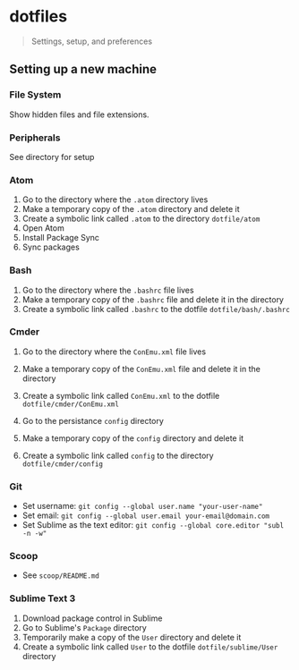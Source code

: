 <!--lint disable list-item-indent-->

# dotfiles
> Settings, setup, and preferences

## Setting up a new machine

### File System

Show hidden files and file extensions.

### Peripherals

See directory for setup

### Atom

1. Go to the directory where the `.atom` directory lives
2. Make a temporary copy of the `.atom` directory and delete it
3. Create a symbolic link called `.atom` to the directory `dotfile/atom`
4. Open Atom
5. Install Package Sync
6. Sync packages

### Bash

1. Go to the directory where the `.bashrc` file lives
2. Make a temporary copy of the `.bashrc` file and delete it in the directory
3. Create a symbolic link called `.bashrc` to the dotfile `dotfile/bash/.bashrc`

### Cmder

1. Go to the directory where the `ConEmu.xml` file lives
2. Make a temporary copy of the `ConEmu.xml` file and delete it in the directory
3. Create a symbolic link called `ConEmu.xml` to the dotfile `dotfile/cmder/ConEmu.xml`


1. Go to the persistance `config` directory
2. Make a temporary copy of the `config` directory and delete it
3. Create a symbolic link called `config` to the directory `dotfile/cmder/config`

### Git

- Set username: `git config --global user.name "your-user-name"`
- Set email: `git config --global user.email your-email@domain.com`
- Set Sublime as the text editor: `git config --global core.editor "subl -n -w"`

### Scoop
- See `scoop/README.md`

### Sublime Text 3

1. Download package control in Sublime
2. Go to Sublime's `Package` directory
3. Temporarily make a copy of the `User` directory and delete it
4. Create a symbolic link called `User` to the dotfile `dotfile/sublime/User` directory
